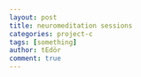 ```yaml
---
layout: post
title: neuromeditation sessions
categories: project-c
tags: [something]
author: tEdör
comment: true
---
```

